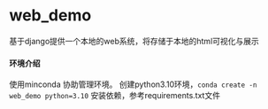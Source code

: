 # web_demo
基于django提供一个本地的web系统，将存储于本地的html可视化与展示


#### 环境介绍
使用minconda 协助管理环境。
创建python3.10环境，`conda create -n web_demo python=3.10`
安装依赖，参考requirements.txt文件


